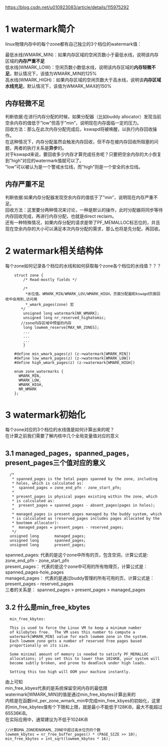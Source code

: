 https://blog.csdn.net/u010923083/article/details/115975292  
# 1 watermark简介  
linux物理内存中的每个zone都有自己独立的3个档位的watermark值：  

最低水线(WMARK_MIN)：如果内存区域的空闲页数小于最低水线，说明该内存区域的**内存严重不足**  
低水线(WMARK_LOW)：空闲页数小数低水线，说明该内存区域的**内存轻微不足**。默认情况下，该值为WMARK_MIN的125%  
高水线(WMARK_HIGH)：如果内存区域的空闲页数大于高水线，说明该**内存区域水线充足**。默认情况下，该值为WMARK_MAX的150%  

## 内存轻微不足
判断依据:在进行内存分配的时候，如果分配器（比如buddy allocator）发现当前空余内存的值低于”low”但高于”min”，说明现在内存面临一定的压力。  
回收方法：那么在此次内存分配完成后，kswapd将被唤醒，以执行内存回收操作。  
在这种情况下，内存分配虽然会触发内存回收，但不存在被内存回收所阻塞的问题，两者的执行关系是**异步**的。    
对于kswapd来说，要回收多少内存才算完成任务呢？只要把空余内存的大小恢复到”high”对应的watermark值就可以了。  
”low”可以被认为是一个警戒水位线，而”high”则是一个安全的水位线。  

## 内存严重不足  
判断依据:如果内存分配器发现空余内存的值低于了”min”，说明现在内存严重不足。  
回收方法：这里要分两种情况来讨论，一种是默认的操作，此时分配器将同步等待内存回收完成，再进行内存分配，也就是direct reclaim。  
还有一种特殊情况，如果内存分配的请求是带了PF_MEMALLOC标志位的，并且现在空余内存的大小可以满足本次内存分配的需求，那么也将是先分配，再回收。  

# 2 watermark相关结构体  
每个zone如何记录各个档位的水线和如何获取每个zone各个档位的水线值？？？
        
        struct zone {  
            /* Read-mostly fields */  

            /*
             *水位值，WMARK_MIN/WMARK_LOV/WMARK_HIGH，页面分配器和kswapd页面回收中会用到,访问用	 
             *_wmark_pages(zone) 宏
           */ 
            unsigned long watermark[NR_WMARK];    
            unsigned long nr_reserved_highatomic;
           //zone内存区域中预留的内存
            long lowmem_reserve[MAX_NR_ZONES];  
            ...
            ...
            ...
            }

        #define min_wmark_pages(z) (z->watermark[WMARK_MIN])
        #define low_wmark_pages(z) (z->watermark[WMARK_LOW])
        #define high_wmark_pages(z) (z->watermark[WMARK_HIGH])

        enum zone_watermarks {
          WMARK_MIN,
          WMARK_LOW,
          WMARK_HIGH,
          NR_WMARK
        };
# 3 watermark初始化  
每个zone对应的3个档位的水线值是如何计算出来的呢？  
在计算之前我们需要了解内核中几个全局变量值对应的意义  
## 3.1 managed_pages，spanned_pages，present_pages三个值对应的意义    
      
      /*
       * spanned_pages is the total pages spanned by the zone, including
       * holes, which is calculated as:
       *  spanned_pages = zone_end_pfn - zone_start_pfn;
       *
       * present_pages is physical pages existing within the zone, which
       * is calculated as:
       *  present_pages = spanned_pages - absent_pages(pages in holes);
       *
       * managed_pages is present pages managed by the buddy system, which
       * is calculated as (reserved_pages includes pages allocated by the
       * bootmem allocator):
       *  managed_pages = present_pages - reserved_pages;
       */
      unsigned long       managed_pages;
      unsigned long       spanned_pages;
      unsigned long       present_pages;
      
spanned_pages: 代表的是这个zone中所有的页，包含空洞，计算公式是: zone_end_pfn - zone_start_pfn  
present_pages： 代表的是这个zone中可用的所有物理页，计算公式是：spanned_pages-hole_pages  
managed_pages： 代表的是通过buddy管理的所有可用的页，计算公式是：present_pages - reserved_pages  
三者的关系是： spanned_pages > present_pages > managed_pages

## 3.2 什么是min_free_kbytes  
      min_free_kbytes:

      This is used to force the Linux VM to keep a minimum number
      of kilobytes free.  The VM uses this number to compute a
      watermark[WMARK_MIN] value for each lowmem zone in the system.
      Each lowmem zone gets a number of reserved free pages based
      proportionally on its size.

      Some minimal amount of memory is needed to satisfy PF_MEMALLOC
      allocations; if you set this to lower than 1024KB, your system will
      become subtly broken, and prone to deadlock under high loads.

      Setting this too high will OOM your machine instantly.
      
由上可知  
min_free_kbyes代表的是系统保留空闲内存的最低限  
watermark[WMARK_MIN]的值是通过min_free_kbytes计算出来的  
内核是在函数init_per_zone_wmark_min中完成min_free_kbyes的初始化，这里的min_free_kbytes值有个下限和上限，就是最小不能低于128KiB，最大不能超过65536KiB。  
在实际应用中，通常建议为不低于1024KiB  


    //计算DMA_ZONE和NORAML_ZONE中超过高水位页的个数
    lowmem_kbytes = nr_free_buffer_pages() * (PAGE_SIZE >> 10);           
    min_free_kbytes = int_sqrt(lowmem_kbytes * 16);  
